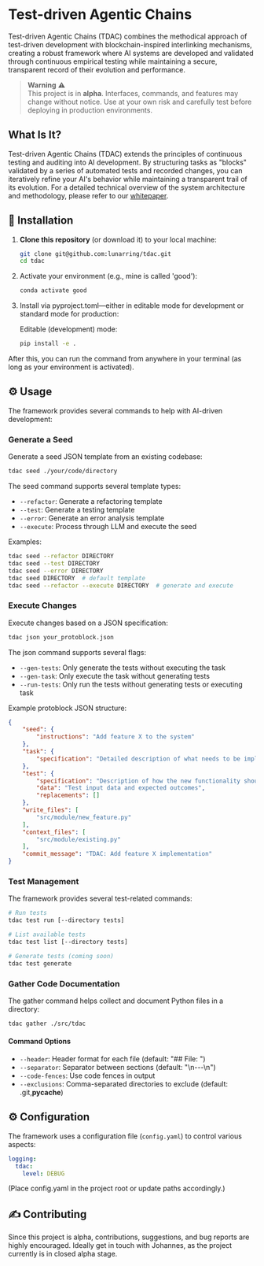 # Test-driven Agentic Chains

Test-driven Agentic Chains (TDAC) combines the methodical approach of test-driven development with blockchain-inspired interlinking mechanisms, creating a robust framework where AI systems are developed and validated through continuous empirical testing while maintaining a secure, transparent record of their evolution and performance.

> **Warning** ⚠️  
> This project is in **alpha**. Interfaces, commands, and features may change without notice. Use at your own risk and carefully test before deploying in production environments.

## What Is It?

Test-driven Agentic Chains (TDAC) extends the principles of continuous testing and auditing into AI development. By structuring tasks as "blocks" validated by a series of automated tests and recorded changes, you can iteratively refine your AI's behavior while maintaining a transparent trail of its evolution. For a detailed technical overview of the system architecture and methodology, please refer to our [whitepaper](docs/whitepaper.md).

## 🚀 Installation

1. **Clone this repository** (or download it) to your local machine:

   ```bash
   git clone git@github.com:lunarring/tdac.git
   cd tdac
   ```

2. Activate your environment (e.g., mine is called 'good'):
   ```bash
   conda activate good
   ```

3. Install via pyproject.toml—either in editable mode for development or standard mode for production:

   Editable (development) mode:
   ```bash
   pip install -e .
   ```

After this, you can run the command from anywhere in your terminal (as long as your environment is activated).

## ⚙️ Usage

The framework provides several commands to help with AI-driven development:

### Generate a Seed

Generate a seed JSON template from an existing codebase:

```bash
tdac seed ./your/code/directory
```

The seed command supports several template types:
- `--refactor`: Generate a refactoring template
- `--test`: Generate a testing template
- `--error`: Generate an error analysis template
- `--execute`: Process through LLM and execute the seed

Examples:
```bash
tdac seed --refactor DIRECTORY
tdac seed --test DIRECTORY
tdac seed --error DIRECTORY
tdac seed DIRECTORY  # default template
tdac seed --refactor --execute DIRECTORY  # generate and execute
```

### Execute Changes

Execute changes based on a JSON specification:

```bash
tdac json your_protoblock.json
```

The json command supports several flags:
- `--gen-tests`: Only generate the tests without executing the task
- `--gen-task`: Only execute the task without generating tests
- `--run-tests`: Only run the tests without generating tests or executing task

Example protoblock JSON structure:
```json
{
    "seed": {
        "instructions": "Add feature X to the system"
    },
    "task": {
        "specification": "Detailed description of what needs to be implemented"
    },
    "test": {
        "specification": "Description of how the new functionality should be tested",
        "data": "Test input data and expected outcomes",
        "replacements": []
    },
    "write_files": [
        "src/module/new_feature.py"
    ],
    "context_files": [
        "src/module/existing.py"
    ],
    "commit_message": "TDAC: Add feature X implementation"
}
```

### Test Management

The framework provides several test-related commands:

```bash
# Run tests
tdac test run [--directory tests]

# List available tests
tdac test list [--directory tests]

# Generate tests (coming soon)
tdac test generate
```

### Gather Code Documentation

The gather command helps collect and document Python files in a directory:

```bash
tdac gather ./src/tdac
```

#### Command Options

- `--header`: Header format for each file (default: "## File: ")
- `--separator`: Separator between sections (default: "\n---\n")
- `--code-fences`: Use code fences in output
- `--exclusions`: Comma-separated directories to exclude (default: .git,__pycache__)

## ⚙️ Configuration

The framework uses a configuration file (`config.yaml`) to control various aspects:

```yaml
logging:
  tdac:
    level: DEBUG
```
(Place config.yaml in the project root or update paths accordingly.)

## ✍️ Contributing

Since this project is alpha, contributions, suggestions, and bug reports are highly encouraged. Ideally get in touch with Johannes, as the project currently is in closed alpha stage.
